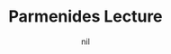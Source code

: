 ---
title: "Parmenides Lecture"
project_id: 
date: nil
conference_id: ""
presenters:
   - peter_bandettini
summary: "<p>Parmenides Lecture, Lake Chiemsee, Germany</p>"
file: /assets/presentations/T212.ppt
filename: T212.ppt
layout: presentation
---